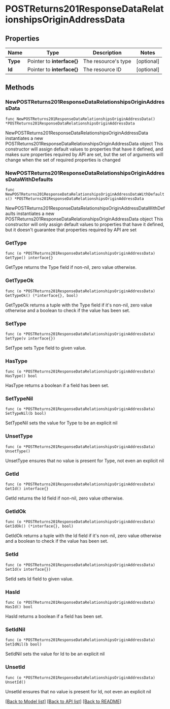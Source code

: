 # POSTReturns201ResponseDataRelationshipsOriginAddressData

## Properties

Name | Type | Description | Notes
------------ | ------------- | ------------- | -------------
**Type** | Pointer to **interface{}** | The resource&#39;s type | [optional] 
**Id** | Pointer to **interface{}** | The resource ID | [optional] 

## Methods

### NewPOSTReturns201ResponseDataRelationshipsOriginAddressData

`func NewPOSTReturns201ResponseDataRelationshipsOriginAddressData() *POSTReturns201ResponseDataRelationshipsOriginAddressData`

NewPOSTReturns201ResponseDataRelationshipsOriginAddressData instantiates a new POSTReturns201ResponseDataRelationshipsOriginAddressData object
This constructor will assign default values to properties that have it defined,
and makes sure properties required by API are set, but the set of arguments
will change when the set of required properties is changed

### NewPOSTReturns201ResponseDataRelationshipsOriginAddressDataWithDefaults

`func NewPOSTReturns201ResponseDataRelationshipsOriginAddressDataWithDefaults() *POSTReturns201ResponseDataRelationshipsOriginAddressData`

NewPOSTReturns201ResponseDataRelationshipsOriginAddressDataWithDefaults instantiates a new POSTReturns201ResponseDataRelationshipsOriginAddressData object
This constructor will only assign default values to properties that have it defined,
but it doesn't guarantee that properties required by API are set

### GetType

`func (o *POSTReturns201ResponseDataRelationshipsOriginAddressData) GetType() interface{}`

GetType returns the Type field if non-nil, zero value otherwise.

### GetTypeOk

`func (o *POSTReturns201ResponseDataRelationshipsOriginAddressData) GetTypeOk() (*interface{}, bool)`

GetTypeOk returns a tuple with the Type field if it's non-nil, zero value otherwise
and a boolean to check if the value has been set.

### SetType

`func (o *POSTReturns201ResponseDataRelationshipsOriginAddressData) SetType(v interface{})`

SetType sets Type field to given value.

### HasType

`func (o *POSTReturns201ResponseDataRelationshipsOriginAddressData) HasType() bool`

HasType returns a boolean if a field has been set.

### SetTypeNil

`func (o *POSTReturns201ResponseDataRelationshipsOriginAddressData) SetTypeNil(b bool)`

 SetTypeNil sets the value for Type to be an explicit nil

### UnsetType
`func (o *POSTReturns201ResponseDataRelationshipsOriginAddressData) UnsetType()`

UnsetType ensures that no value is present for Type, not even an explicit nil
### GetId

`func (o *POSTReturns201ResponseDataRelationshipsOriginAddressData) GetId() interface{}`

GetId returns the Id field if non-nil, zero value otherwise.

### GetIdOk

`func (o *POSTReturns201ResponseDataRelationshipsOriginAddressData) GetIdOk() (*interface{}, bool)`

GetIdOk returns a tuple with the Id field if it's non-nil, zero value otherwise
and a boolean to check if the value has been set.

### SetId

`func (o *POSTReturns201ResponseDataRelationshipsOriginAddressData) SetId(v interface{})`

SetId sets Id field to given value.

### HasId

`func (o *POSTReturns201ResponseDataRelationshipsOriginAddressData) HasId() bool`

HasId returns a boolean if a field has been set.

### SetIdNil

`func (o *POSTReturns201ResponseDataRelationshipsOriginAddressData) SetIdNil(b bool)`

 SetIdNil sets the value for Id to be an explicit nil

### UnsetId
`func (o *POSTReturns201ResponseDataRelationshipsOriginAddressData) UnsetId()`

UnsetId ensures that no value is present for Id, not even an explicit nil

[[Back to Model list]](../README.md#documentation-for-models) [[Back to API list]](../README.md#documentation-for-api-endpoints) [[Back to README]](../README.md)


